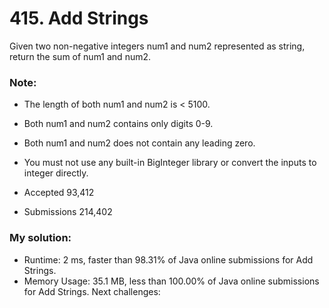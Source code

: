 # 415. Add Strings

Given two non-negative integers num1 and num2 represented as string, return the sum of num1 and num2.

### Note:

- The length of both num1 and num2 is < 5100.
- Both num1 and num2 contains only digits 0-9.
- Both num1 and num2 does not contain any leading zero.
- You must not use any built-in BigInteger library or convert the inputs to integer directly.

- Accepted 93,412
- Submissions 214,402

### My solution: 
- Runtime: 2 ms, faster than 98.31% of Java online submissions for Add Strings.
- Memory Usage: 35.1 MB, less than 100.00% of Java online submissions for Add Strings.
Next challenges:
